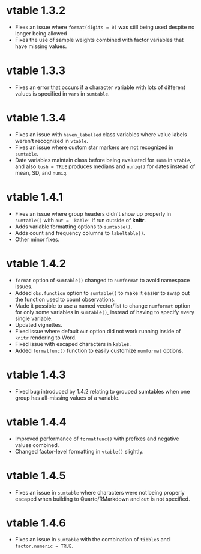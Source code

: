 # vtable 1.3.2

- Fixes an issue where `format(digits = 0)` was still being used despite no longer being allowed
- Fixes the use of sample weights combined with factor variables that have missing values.

# vtable 1.3.3

- Fixes an error that occurs if a character variable with lots of different values is specified in `vars` in `sumtable`.

# vtable 1.3.4

- Fixes an issue with `haven_labelled` class variables where value labels weren't recognized in `vtable`.
- Fixes an issue where custom star markers are not recognized in `sumtable`.
- Date variables maintain class before being evaluated for `summ` in `vtable`, and also `lush = TRUE` produces medians and `nuniq()` for dates instead of mean, SD, and `nuniq`.

# vtable 1.4.1

- Fixes an issue where group headers didn't show up properly in `sumtable()` with `out = 'kable'` if run outside of **knitr**.
- Adds variable formatting options to `sumtable()`.
- Adds count and frequency columns to `labeltable()`.
- Other minor fixes.

# vtable 1.4.2

- `format` option of `sumtable()` changed to `numformat` to avoid namespace issues.
- Added `obs.function` option to `sumtable()` to make it easier to swap out the function used to count observations.
- Made it possible to use a named vector/list to change `numformat` option for only some variables in `sumtable()`, instead of having to specify every single variable.
- Updated vignettes.
- Fixed issue where default `out` option did not work running inside of `knitr` rendering to Word.
- Fixed issue with escaped characters in `kable`s.
- Added `formatfunc()` function to easily customize `numformat` options.

# vtable 1.4.3

- Fixed bug introduced by 1.4.2 relating to grouped sumtables when one group has all-missing values of a variable.

# vtable 1.4.4

- Improved performance of `formatfunc()` with prefixes and negative values combined.
- Changed factor-level formatting in `vtable()` slightly.

# vtable 1.4.5

- Fixes an issue in `sumtable` where characters were not being properly escaped when building to Quarto/RMarkdown and `out` is not specified.


# vtable 1.4.6

- Fixes an issue in `sumtable` with the combination of `tibble`s and `factor.numeric = TRUE`.
